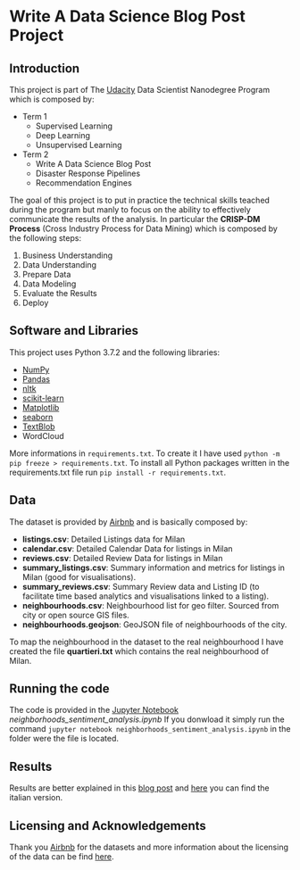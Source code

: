 # Write A Data Science Blog Post Project

## Introduction

This project is part of The [Udacity](https://eu.udacity.com/) Data Scientist Nanodegree Program which is composed by:
* Term 1
    * Supervised Learning
    * Deep Learning
    * Unsupervised Learning
* Term 2
    * Write A Data Science Blog Post
    * Disaster Response Pipelines
    * Recommendation Engines

The goal of this project is to put in practice the technical skills teached during the program but manly to focus on the ability to effectively communicate the results of the analysis. In particular the **CRISP-DM Process** (Cross Industry Process for Data Mining) which is composed by the following steps:
1. Business Understanding
2. Data Understanding
3. Prepare Data
4. Data Modeling
5. Evaluate the Results
6. Deploy

## Software and Libraries
This project uses Python 3.7.2 and the following libraries:
* [NumPy](http://www.numpy.org/)
* [Pandas](http://pandas.pydata.org)
* [nltk](https://www.nltk.org/)
* [scikit-learn](http://scikit-learn.org/stable/)
* [Matplotlib](http://matplotlib.org/)
* [seaborn](https://seaborn.pydata.org/)
* [TextBlob](https://textblob.readthedocs.io/en/dev/)
* WordCloud

More informations in `requirements.txt`. To create it I have used `python -m pip freeze > requirements.txt`. To install all Python packages written in the requirements.txt file run `pip install -r requirements.txt`.

## Data
The dataset is provided by [Airbnb](http://insideairbnb.com/get-the-data.html) and is basically composed by:
* **listings.csv**: Detailed Listings data for Milan
* **calendar.csv**: Detailed Calendar Data for listings in Milan
* **reviews.csv**: Detailed Review Data for listings in Milan
* **summary_listings.csv**: Summary information and metrics for listings in Milan (good for visualisations).
* **summary_reviews.csv**: Summary Review data and Listing ID (to facilitate time based analytics and visualisations linked to a listing).
* **neighbourhoods.csv**: Neighbourhood list for geo filter. Sourced from city or open source GIS files.
* **neighbourhoods.geojson**: GeoJSON file of neighbourhoods of the city.

To map the neighbourhood in the dataset to the real neighbourhood I have created the file **quartieri.txt** which contains the real neighbourhood of Milan.

## Running the code

The code is provided in the [Jupyter Notebook](http://ipython.org/notebook.html) _neighborhoods_sentiment_analysis.ipynb_
If you donwload it simply run the command `jupyter notebook neighborhoods_sentiment_analysis.ipynb` in the folder were the file is located.

## Results

Results are better explained in this [blog post](https://medium.com/@simone.rigoni01/do-you-want-to-move-to-milan-neighborhoods-sentiment-analysis-using-airbnb-data-72db72ebc070?sk=52ad4741d36bb8a3005b2ad13832d622) and [here](https://simonerigoni01.blogspot.com/2022/12/do-you-want-to-move-to-milan.html) you can find the italian version.

## Licensing and Acknowledgements

Thank you [Airbnb](https://www.airbnb.com/) for the datasets and more information about the licensing of the data can be find [here](http://insideairbnb.com/about.html).
